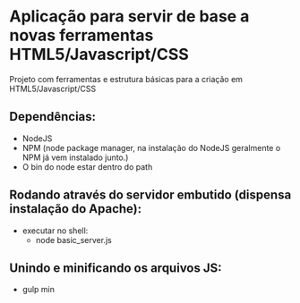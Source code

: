 # Aplicação para servir de base a novas ferramentas HTML5/Javascript/CSS

Projeto com ferramentas e estrutura básicas para a criação em HTML5/Javascript/CSS

## Dependências:
- NodeJS
- NPM (node package manager, na instalação do NodeJS geralmente o NPM já vem instalado junto.)
- O bin do node estar dentro do path

## Rodando através do servidor embutido (dispensa instalação do Apache):
- executar no shell:
    - node basic_server.js

## Unindo e minificando os arquivos JS:
- gulp min
